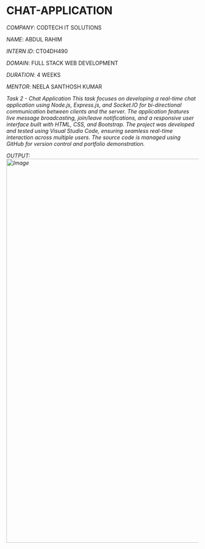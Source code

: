 # CHAT-APPLICATION
*COMPANY*: CODTECH IT SOLUTIONS

*NAME*: ABDUL RAHIM

*INTERN ID*: CT04DH490

*DOMAIN*: FULL STACK WEB DEVELOPMENT

*DURATION*: 4 WEEKS

*MENTOR*: NEELA SANTHOSH KUMAR

*Task 2 - Chat Application
This task focuses on developing a real-time chat application using Node.js, Express.js, and Socket.IO for bi-directional communication between clients and the server. The application features live message broadcasting, join/leave notifications, and a responsive user interface built with HTML, CSS, and Bootstrap. The project was developed and tested using Visual Studio Code, ensuring seamless real-time interaction across multiple users. The source code is managed using GitHub for version control and portfolio demonstration.*

*OUTPUT:
<img width="1903" height="1007" alt="Image" src="https://github.com/user-attachments/assets/5a7091f2-3883-45e4-8502-506a05aaa7ab" />*

